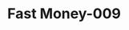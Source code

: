---
layout: question
title: Fast Money-009
number: 89
question: Name a place you see an antenna.
answer1: Roof | 31
answer2: House | 28
answer3: Car | 24
answer4: Radio | 6
answer5: Radio station | 3
answer6:
answer7:
answer8:
answer9:
answer10:
---